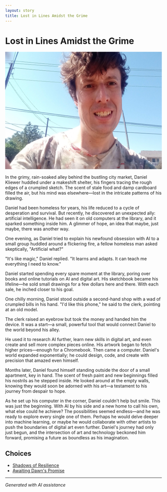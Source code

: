 ```yaml
---
layout: story
title: Lost in Lines Amidst the Grime
---
```


# Lost in Lines Amidst the Grime

![Lost in Lines Amidst the Grime](/input_images/20221013_140515.jpg)

In the grimy, rain-soaked alley behind the bustling city market, Daniel Kliewer huddled under a makeshift shelter, his fingers tracing the rough edges of a crumpled sketch. The scent of stale food and damp cardboard filled the air, but his mind was elsewhere—lost in the intricate patterns of his drawing.

Daniel had been homeless for years, his life reduced to a cycle of desperation and survival. But recently, he discovered an unexpected ally: artificial intelligence. He had seen it on old computers at the library, and it sparked something inside him. A glimmer of hope, an idea that maybe, just maybe, there was another way.

One evening, as Daniel tried to explain his newfound obsession with AI to a small group huddled around a flickering fire, a fellow homeless man asked skeptically, "Artificial what?"

"It's like magic," Daniel replied. "It learns and adapts. It can teach me everything I need to know."

Daniel started spending every spare moment at the library, poring over books and online tutorials on AI and digital art. His sketchbook became his lifeline—he sold small drawings for a few dollars here and there. With each sale, he inched closer to his goal.

One chilly morning, Daniel stood outside a second-hand shop with a wad of crumpled bills in his hand. "I'd like this phone," he said to the clerk, pointing at an old model.

The clerk raised an eyebrow but took the money and handed him the device. It was a start—a small, powerful tool that would connect Daniel to the world beyond his alley.

He used it to research AI further, learn new skills in digital art, and even create and sell more complex pieces online. His artwork began to fetch higher prices—enough for a Chromebook. Then came a computer. Daniel's world expanded exponentially; he could design, code, and create with precision that amazed even himself.

Months later, Daniel found himself standing outside the door of a small apartment, key in hand. The scent of fresh paint and new beginnings filled his nostrils as he stepped inside. He looked around at the empty walls, knowing they would soon be adorned with his art—a testament to his journey from despair to hope.

As he set up his computer in the corner, Daniel couldn't help but smile. This was just the beginning. With AI by his side and a new home to call his own, what else could he achieve? The possibilities seemed endless—and he was ready to explore every single one of them. Perhaps he would delve deeper into machine learning, or maybe he would collaborate with other artists to push the boundaries of digital art even further. Daniel's journey had only just begun, and the intersection of art and technology beckoned him forward, promising a future as boundless as his imagination.


## Choices

* [Shadows of Resilience](/stories/20221013_125636)
* [Awaiting Dawn's Promise](/stories/463893960_8751402418287450_1246655841173803972_n)


---
*Generated with AI assistance*
